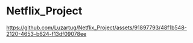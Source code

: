 # Netflix_Project

https://github.com/Luzartug/Netflix_Project/assets/91897793/48f1b548-2120-4653-b624-f13df09078ee

